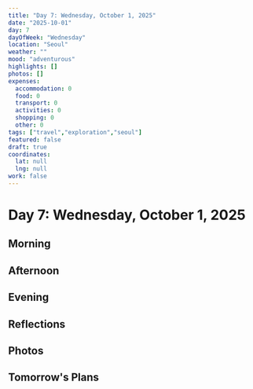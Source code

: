 ```yaml
---
title: "Day 7: Wednesday, October 1, 2025"
date: "2025-10-01"
day: 7
dayOfWeek: "Wednesday"
location: "Seoul"
weather: ""
mood: "adventurous"
highlights: []
photos: []
expenses:
  accommodation: 0
  food: 0
  transport: 0
  activities: 0
  shopping: 0
  other: 0
tags: ["travel","exploration","seoul"]
featured: false
draft: true
coordinates:
  lat: null
  lng: null
work: false
---
```

# Day 7: Wednesday, October 1, 2025

## Morning

## Afternoon

## Evening

## Reflections

## Photos

## Tomorrow's Plans
